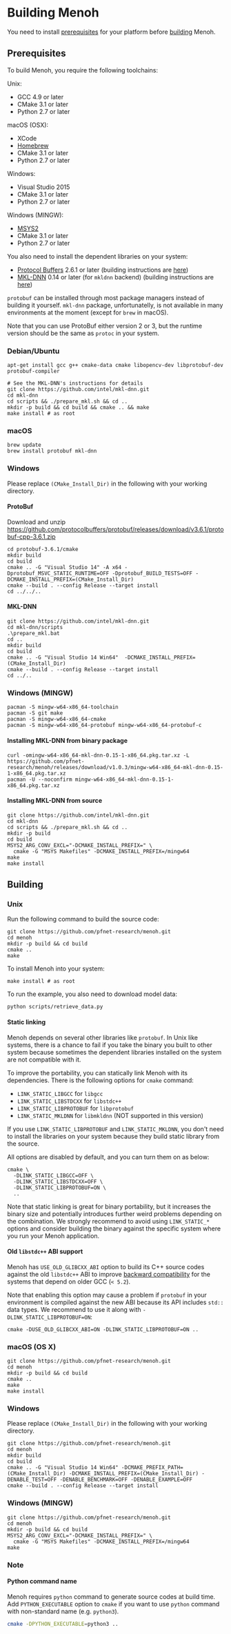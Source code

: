# Building Menoh
You need to install [prerequisites](#prerequisites) for your platform before [building](#building) Menoh.

## Prerequisites
To build Menoh, you require the following toolchains:

Unix:
- GCC 4.9 or later
- CMake 3.1 or later
- Python 2.7 or later

macOS (OSX):
- XCode
- [Homebrew](https://brew.sh/)
- CMake 3.1 or later
- Python 2.7 or later

Windows:
- Visual Studio 2015
- CMake 3.1 or later
- Python 2.7 or later

Windows (MINGW):
- [MSYS2](http://www.msys2.org/)
- CMake 3.1 or later
- Python 2.7 or later

You also need to install the dependent libraries on your system:

- [Protocol Buffers](https://developers.google.com/protocol-buffers/) 2.6.1 or later (building instructions are [here](https://github.com/protocolbuffers/protobuf/blob/master/src/README.md))
- [MKL-DNN](https://github.com/intel/mkl-dnn) 0.14 or later (for `mkldnn` backend) (building instructions are [here](https://github.com/intel/mkl-dnn/blob/master/README.md#installation))

`protobuf` can be installed through most package managers instead of building it yourself. `mkl-dnn` package, unfortunatelly, is not available in many environments at the moment (except for `brew` in macOS).

Note that you can use ProtoBuf either version 2 or 3, but the runtime version should be the same as `protoc` in your system.

### Debian/Ubuntu
```
apt-get install gcc g++ cmake-data cmake libopencv-dev libprotobuf-dev protobuf-compiler

# See the MKL-DNN's instructions for details
git clone https://github.com/intel/mkl-dnn.git
cd mkl-dnn
cd scripts && ./prepare_mkl.sh && cd ..
mkdir -p build && cd build && cmake .. && make
make install # as root
```

### macOS
```
brew update
brew install protobuf mkl-dnn
```

### Windows
Please replace `(CMake_Install_Dir)` in the following with your working directory.

#### ProtoBuf
Download and unzip https://github.com/protocolbuffers/protobuf/releases/download/v3.6.1/protobuf-cpp-3.6.1.zip

```
cd protobuf-3.6.1/cmake
mkdir build
cd build
cmake .. -G "Visual Studio 14" -A x64 -Dprotobuf_MSVC_STATIC_RUNTIME=OFF -Dprotobuf_BUILD_TESTS=OFF -DCMAKE_INSTALL_PREFIX=(CMake_Install_Dir)
cmake --build . --config Release --target install
cd ../../..
```

#### MKL-DNN
```
git clone https://github.com/intel/mkl-dnn.git
cd mkl-dnn/scripts
.\prepare_mkl.bat
cd ..
mkdir build
cd build
cmake .. -G "Visual Studio 14 Win64"  -DCMAKE_INSTALL_PREFIX=(CMake_Install_Dir)
cmake --build . --config Release --target install
cd ../..
```

### Windows (MINGW)
```
pacman -S mingw-w64-x86_64-toolchain
pacman -S git make
pacman -S mingw-w64-x86_64-cmake
pacman -S mingw-w64-x86_64-protobuf mingw-w64-x86_64-protobuf-c
```

#### Installing MKL-DNN from binary package
```
curl -omingw-w64-x86_64-mkl-dnn-0.15-1-x86_64.pkg.tar.xz -L https://github.com/pfnet-research/menoh/releases/download/v1.0.3/mingw-w64-x86_64-mkl-dnn-0.15-1-x86_64.pkg.tar.xz
pacman -U --noconfirm mingw-w64-x86_64-mkl-dnn-0.15-1-x86_64.pkg.tar.xz
```

#### Installing MKL-DNN from source
```
git clone https://github.com/intel/mkl-dnn.git
cd mkl-dnn
cd scripts && ./prepare_mkl.sh && cd ..
mkdir -p build
cd build
MSYS2_ARG_CONV_EXCL="-DCMAKE_INSTALL_PREFIX=" \
  cmake -G "MSYS Makefiles" -DCMAKE_INSTALL_PREFIX=/mingw64
make
make install
```

## Building

### Unix
Run the following command to build the source code:

```
git clone https://github.com/pfnet-research/menoh.git
cd menoh
mkdir -p build && cd build
cmake ..
make
```

To install Menoh into your system:

```
make install # as root
```

To run the example, you also need to download model data:

```
python scripts/retrieve_data.py
```

#### Static linking
Menoh depends on several other libraries like `protobuf`. In Unix like systems, there is a chance to fail if you take the binary you built to other system because sometimes the dependent libraries installed on the system are not compatible with it.

To improve the portability, you can statically link Menoh with its dependencies. There is the following options for `cmake` command:

- `LINK_STATIC_LIBGCC` for `libgcc`
- `LINK_STATIC_LIBSTDCXX` for `libstdc++`
- `LINK_STATIC_LIBPROTOBUF` for `libprotobuf`
- `LINK_STATIC_MKLDNN` for `libmkldnn` (NOT supported in this version)

If you use `LINK_STATIC_LIBPROTOBUF` and `LINK_STATIC_MKLDNN`, you don't need to install the libraries on your system because they build static library from the source.

All options are disabled by default, and you can turn them on as below:

```
cmake \
  -DLINK_STATIC_LIBGCC=OFF \
  -DLINK_STATIC_LIBSTDCXX=OFF \
  -DLINK_STATIC_LIBPROTOBUF=ON \
  ..
```

Note that static linking is great for binary portability, but it increases the binary size and potentially introduces further weird problems depending on the combination. We strongly recommend to avoid using `LINK_STATIC_*` options and consider building the binary against the specific system where you run your Menoh application.

#### Old `libstdc++` ABI support
Menoh has `USE_OLD_GLIBCXX_ABI` option to build its C++ source codes against the old `libstdc++` ABI to improve [backward compatibility](https://gcc.gnu.org/onlinedocs/libstdc++/manual/using_dual_abi.html) for the systems that depend on older GCC (`< 5.2`).

Note that enabling this option may cause a problem if `protobuf` in your environment is compiled against the new ABI because its API includes `std::` data types. We recommend to use it along with `-DLINK_STATIC_LIBPROTOBUF=ON`:

```
cmake -DUSE_OLD_GLIBCXX_ABI=ON -DLINK_STATIC_LIBPROTOBUF=ON ..
```

### macOS (OS X)

```
git clone https://github.com/pfnet-research/menoh.git
cd menoh
mkdir -p build && cd build
cmake ..
make
make install
```

### Windows
Please replace `(CMake_Install_Dir)` in the following with your working directory.

```
git clone https://github.com/pfnet-research/menoh.git
cd menoh
mkdir build
cd build
cmake .. -G "Visual Studio 14 Win64" -DCMAKE_PREFIX_PATH=(CMake_Install_Dir) -DCMAKE_INSTALL_PREFIX=(CMake_Install_Dir) -DENABLE_TEST=OFF -DENABLE_BENCHMARK=OFF -DENABLE_EXAMPLE=OFF
cmake --build . --config Release --target install
```

### Windows (MINGW)

```
git clone https://github.com/pfnet-research/menoh.git
cd menoh
mkdir -p build && cd build
MSYS2_ARG_CONV_EXCL="-DCMAKE_INSTALL_PREFIX=" \
  cmake -G "MSYS Makefiles" -DCMAKE_INSTALL_PREFIX=/mingw64
make
```

### Note

#### Python command name
Menoh requires `python` command to generate source codes at build time. Add `PYTHON_EXECUTABLE` option to `cmake` if you want to use `python` command with non-standard name (e.g. `python3`).

```bash
cmake -DPYTHON_EXECUTABLE=python3 ..
```
